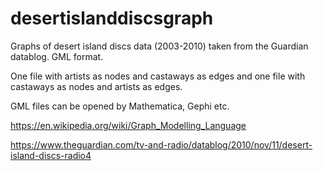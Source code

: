 # desertislanddiscsgraph
Graphs of desert island discs data (2003-2010) taken from the Guardian datablog. GML format.

One file with artists as nodes and castaways as edges and one file with castaways as nodes and artists as edges.

GML files can be opened by Mathematica, Gephi etc.

https://en.wikipedia.org/wiki/Graph_Modelling_Language


https://www.theguardian.com/tv-and-radio/datablog/2010/nov/11/desert-island-discs-radio4
